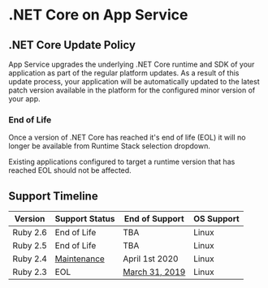 # .NET Core on App Service

## .NET Core Update Policy

App Service upgrades the underlying .NET Core runtime and SDK of your application as part of the regular platform updates. As a result of this update process, your application will be automatically updated to the latest patch version available in the platform for the configured minor version of your app.

### End of Life

Once a version of .NET Core has reached it's end of life (EOL) it will no longer be available from Runtime Stack selection dropdown.

Existing applications configured to target a runtime version that has reached EOL should not be affected.

## Support Timeline

| Version  | Support Status  |   End of Support  |   OS Support    |
|----------| --------------- | ----------------- |---------------- |
| Ruby 2.6 | End of Life     | TBA               | Linux |
| Ruby 2.5 | End of Life     | TBA               | Linux |
| Ruby 2.4 | [Maintenance](https://www.ruby-lang.org/en/news/2019/04/01/ruby-2-4-6-released) | April 1st 2020 | Linux |
| Ruby 2.3 | EOL | [March 31, 2019](https://www.ruby-lang.org/en/news/2019/03/31/support-of-ruby-2-3-has-ended) | Linux |
